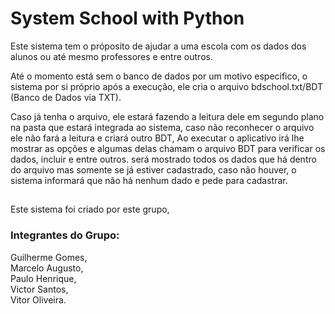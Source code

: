 # System School with Python

Este sistema tem o próposito de ajudar a uma escola com os dados dos alunos ou até mesmo professores e entre outros.

Até o momento está sem o banco de dados por um motivo especifico, 
o sistema por si próprio após a execução, ele cria o arquivo bdschool.txt/BDT (Banco de Dados via TXT).

Caso já tenha o arquivo, ele estará fazendo a leitura dele em segundo plano na pasta que estará integrada ao sistema, 
caso não reconhecer o arquivo ele não fará a leitura e criará outro BDT,
Ao executar o aplicativo irá lhe mostrar as opções e algumas delas chamam o arquivo BDT para verificar os dados, incluir e entre outros. 
será mostrado todos os dados que há dentro do arquivo mas somente se já estiver cadastrado,
caso não houver, o sistema informará que não há nenhum dado e pede para cadastrar.

##

Este sistema foi criado por este grupo,

### Integrantes do Grupo:

<p>Guilherme Gomes,<br>Marcelo Augusto,<br>Paulo Henrique,<br>Victor Santos,<br>Vitor Oliveira.</p>
